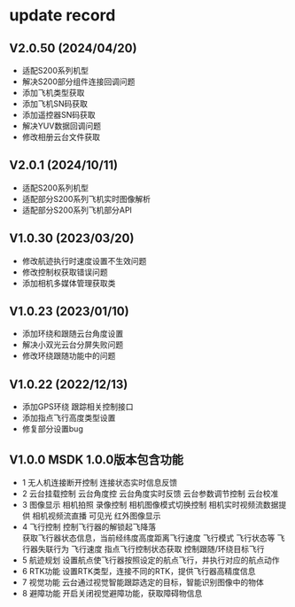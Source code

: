 #  update record


## V2.0.50 (2024/04/20)
* 适配S200系列机型
* 解决S200部分组件连接回调问题
* 添加飞机类型获取
* 添加飞机SN码获取
* 添加遥控器SN码获取
* 解决YUV数据回调问题
* 修改相册云台文件获取


## V2.0.1 (2024/10/11)
* 适配S200系列机型
* 适配部分S200系列飞机实时图像解析
* 适配部分S200系列飞机部分API


## V1.0.30 (2023/03/20)
* 修改航迹执行时速度设置不生效问题
* 修改控制权获取错误问题
* 添加相机多媒体管理获取类


## V1.0.23 (2023/01/10)

*   添加环绕和跟随云台角度设置
*   解决小双光云台分屏失败问题
*   修改环绕跟随功能中的问题


## V1.0.22 (2022/12/13)

*  添加GPS环绕 跟踪相关控制接口 
*  添加指点飞行高度类型设置
*  修复部分设置bug





## V1.0.0    MSDK 1.0.0版本包含功能
*   1  无人机连接断开控制  连接状态实时信息反馈
*   2  云台挂载控制    云台角度控  云台角度实时反馈   云台参数调节控制  云台校准
*   3  图像显示       相机拍照  录像控制  相机图像模式切换控制  相机实时视频流数据提供 相机视频流直播 
                    可见光 红外图像显示
*   4  飞行控制       控制飞行器的解锁起飞降落  
                    获取飞行器状态信息，当前经纬度高度距离飞行速度 飞行模式 飞行状态等
                    飞行器失联行为 飞行速度 指点飞行控制状态获取
                    控制跟随/环绕目标飞行
*   5 航迹规划        设置航点使飞行器按照设定的航点飞行，并执行对应的航点动作
*   6 RTK功能        设置RTK类型，连接不同的RTK，提供飞行器高精度信息
*   7 视觉功能        云台通过视觉智能跟踪选定的目标，智能识别图像中的物体
*   8 避障功能        开启关闭视觉避障功能，获取障碍物信息
